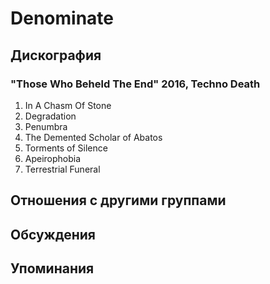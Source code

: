 # Denominate



## Дискография

### "Those Who Beheld The End" 2016, Techno Death

01. In A Chasm Of Stone
02. Degradation
03. Penumbra
04. The Demented Scholar of Abatos
05. Torments of Silence
06. Apeirophobia
07. Terrestrial Funeral


## Отношения с другими группами


## Обсуждения


## Упоминания


